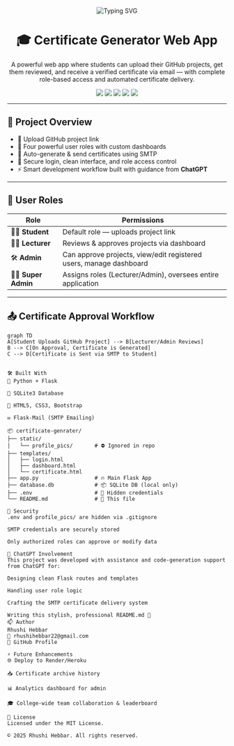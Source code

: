 <p align="center">
  <img src="https://readme-typing-svg.demolab.com?font=Fira+Code&pause=1000&color=F76647&width=435&lines=Welcome+to+Certificate+Generator+🎓;Upload+GitHub+Projects+%F0%9F%93%81;Auto-Certify+via+SMTP+%E2%9C%85;Built+with+Help+from+ChatGPT+%E2%9D%A4%EF%B8%8F" alt="Typing SVG" />
</p>

<h1 align="center">🎓 Certificate Generator Web App</h1>

<p align="center">
  A powerful web app where students can upload their GitHub projects, get them reviewed, and receive a verified certificate via email — with complete role-based access and automated certificate delivery.
</p>

<p align="center">
  <img src="https://img.shields.io/github/repo-size/rhushihebbar07/certificate-genrater?style=flat-square">
  <img src="https://img.shields.io/github/last-commit/rhushihebbar07/certificate-genrater?style=flat-square">
  <img src="https://img.shields.io/badge/Made%20With-Flask-blue?style=flat-square">
  <img src="https://img.shields.io/badge/SMTP-Enabled-green?style=flat-square">
  <img src="https://img.shields.io/badge/Built%20with-ChatGPT-ff69b4?style=flat-square">
</p>

---

## 🚀 Project Overview

- 🔗 Upload GitHub project link
- 👥 Four powerful user roles with custom dashboards
- 📨 Auto-generate & send certificates using SMTP
- 🔐 Secure login, clean interface, and role access control
- ⚡ Smart development workflow built with guidance from **ChatGPT**

---

## 🧩 User Roles

| Role          | Permissions                                                           |
|---------------|------------------------------------------------------------------------|
| 👨‍🎓 **Student**     | Default role — uploads project link                                 |
| 👩‍🏫 **Lecturer**    | Reviews & approves projects via dashboard                           |
| 🛠️ **Admin**        | Can approve projects, view/edit registered users, manage dashboard |
| 🧑‍💼 **Super Admin** | Assigns roles (Lecturer/Admin), oversees entire application         |

---

## 📤 Certificate Approval Workflow

```mermaid
graph TD
A[Student Uploads GitHub Project] --> B[Lecturer/Admin Reviews]
B --> C[On Approval, Certificate is Generated]
C --> D[Certificate is Sent via SMTP to Student]


🛠️ Built With
🐍 Python + Flask

💾 SQLite3 Database

🎨 HTML5, CSS3, Bootstrap

✉️ Flask-Mail (SMTP Emailing)

📦 certificate-genrater/
├── static/
│   └── profile_pics/       # ⛔ Ignored in repo
├── templates/
│   ├── login.html
│   ├── dashboard.html
│   └── certificate.html
├── app.py                  # 🔥 Main Flask App
├── database.db             # 📦 SQLite DB (local only)
├── .env                    # 🔐 Hidden credentials
└── README.md               # 📖 This file

🔐 Security
.env and profile_pics/ are hidden via .gitignore

SMTP credentials are securely stored

Only authorized roles can approve or modify data

🧠 ChatGPT Involvement
This project was developed with assistance and code-generation support from ChatGPT for:

Designing clean Flask routes and templates

Handling user role logic

Crafting the SMTP certificate delivery system

Writing this stylish, professional README.md 🎉
📫 Author
Rhushi Hebbar
📧 rhushihebbar22@gmail.com
🔗 GitHub Profile

⚡ Future Enhancements
🌐 Deploy to Render/Heroku

📥 Certificate archive history

📊 Analytics dashboard for admin

🎓 College-wide team collaboration & leaderboard

📝 License
Licensed under the MIT License.

© 2025 Rhushi Hebbar. All rights reserved.
